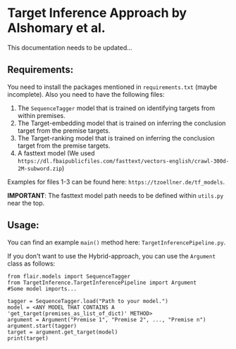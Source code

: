 # Target Inference Approach by Alshomary et al.

This documentation needs to be updated...

## Requirements:

You need to install the packages mentioned in ``requirements.txt`` (maybe incomplete). Also you need to have the
following files:

1. The ``SequenceTagger`` model that is trained on identifying targets from within premises.
2. The Target-embedding model that is trained on inferring the conclusion target from the premise targets.
3. The Target-ranking model that is trained on inferring the conclusion target from the premise targets.
4. A fasttext model (We used ``https://dl.fbaipublicfiles.com/fasttext/vectors-english/crawl-300d-2M-subword.zip``)

Examples for files 1-3 can be found here: ``https://tzoellner.de/tf_models``.

**IMPORTANT**: The fasttext model path needs to be defined within ``utils.py`` near the top.

## Usage:

You can find an example ``main()`` method here: ``TargetInferencePipeline.py``.

If you don't want to use the Hybrid-approach, you can use the ``Argument`` class as follows:
 
```
from flair.models import SequenceTagger
from TargetInference.TargetInferencePipeline import Argument
#Some model imports...

tagger = SequenceTagger.load("Path to your model.")
model = <ANY MODEL THAT CONTAINS A 'get_target(premises_as_list_of_dict)' METHOD>
argument = Argument("Premise 1", "Premise 2", ..., "Premise n")
argument.start(tagger)
target = argument.get_target(model)
print(target)
```
